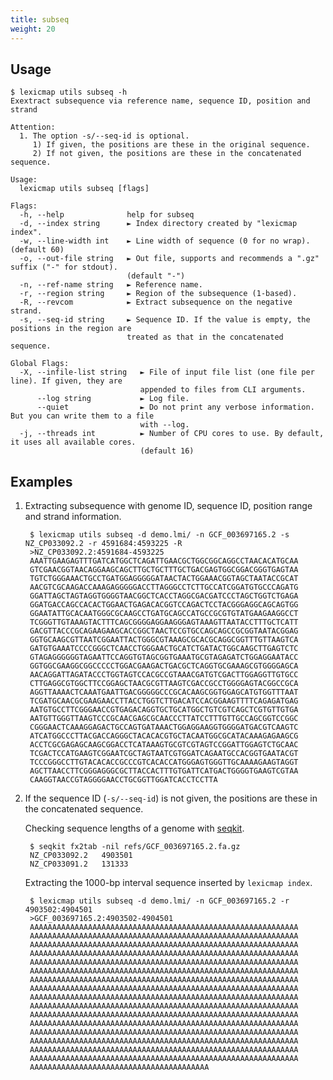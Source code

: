 ```yaml
---
title: subseq
weight: 20
---
```


## Usage

```plain
$ lexicmap utils subseq -h
Exextract subsequence via reference name, sequence ID, position and strand

Attention:
  1. The option -s/--seq-id is optional.
     1) If given, the positions are these in the original sequence.
     2) If not given, the positions are these in the concatenated sequence.

Usage:
  lexicmap utils subseq [flags]

Flags:
  -h, --help              help for subseq
  -d, --index string      ► Index directory created by "lexicmap index".
  -w, --line-width int    ► Line width of sequence (0 for no wrap). (default 60)
  -o, --out-file string   ► Out file, supports and recommends a ".gz" suffix ("-" for stdout).
                          (default "-")
  -n, --ref-name string   ► Reference name.
  -r, --region string     ► Region of the subsequence (1-based).
  -R, --revcom            ► Extract subsequence on the negative strand.
  -s, --seq-id string     ► Sequence ID. If the value is empty, the positions in the region are
                          treated as that in the concatenated sequence.

Global Flags:
  -X, --infile-list string   ► File of input file list (one file per line). If given, they are
                             appended to files from CLI arguments.
      --log string           ► Log file.
      --quiet                ► Do not print any verbose information. But you can write them to a file
                             with --log.
  -j, --threads int          ► Number of CPU cores to use. By default, it uses all available cores.
                             (default 16)
```

## Examples

1. Extracting subsequence with genome ID, sequence ID, position range and strand information.


        $ lexicmap utils subseq -d demo.lmi/ -n GCF_003697165.2 -s NZ_CP033092.2 -r 4591684:4593225 -R
        >NZ_CP033092.2:4591684-4593225
        AAATTGAAGAGTTTGATCATGGCTCAGATTGAACGCTGGCGGCAGGCCTAACACATGCAA
        GTCGAACGGTAACAGGAAGCAGCTTGCTGCTTTGCTGACGAGTGGCGGACGGGTGAGTAA
        TGTCTGGGAAACTGCCTGATGGAGGGGGATAACTACTGGAAACGGTAGCTAATACCGCAT
        AACGTCGCAAGACCAAAGAGGGGGACCTTAGGGCCTCTTGCCATCGGATGTGCCCAGATG
        GGATTAGCTAGTAGGTGGGGTAACGGCTCACCTAGGCGACGATCCCTAGCTGGTCTGAGA
        GGATGACCAGCCACACTGGAACTGAGACACGGTCCAGACTCCTACGGGAGGCAGCAGTGG
        GGAATATTGCACAATGGGCGCAAGCCTGATGCAGCCATGCCGCGTGTATGAAGAAGGCCT
        TCGGGTTGTAAAGTACTTTCAGCGGGGAGGAAGGGAGTAAAGTTAATACCTTTGCTCATT
        GACGTTACCCGCAGAAGAAGCACCGGCTAACTCCGTGCCAGCAGCCGCGGTAATACGGAG
        GGTGCAAGCGTTAATCGGAATTACTGGGCGTAAAGCGCACGCAGGCGGTTTGTTAAGTCA
        GATGTGAAATCCCCGGGCTCAACCTGGGAACTGCATCTGATACTGGCAAGCTTGAGTCTC
        GTAGAGGGGGGTAGAATTCCAGGTGTAGCGGTGAAATGCGTAGAGATCTGGAGGAATACC
        GGTGGCGAAGGCGGCCCCCTGGACGAAGACTGACGCTCAGGTGCGAAAGCGTGGGGAGCA
        AACAGGATTAGATACCCTGGTAGTCCACGCCGTAAACGATGTCGACTTGGAGGTTGTGCC
        CTTGAGGCGTGGCTTCCGGAGCTAACGCGTTAAGTCGACCGCCTGGGGAGTACGGCCGCA
        AGGTTAAAACTCAAATGAATTGACGGGGGCCCGCACAAGCGGTGGAGCATGTGGTTTAAT
        TCGATGCAACGCGAAGAACCTTACCTGGTCTTGACATCCACGGAAGTTTTCAGAGATGAG
        AATGTGCCTTCGGGAACCGTGAGACAGGTGCTGCATGGCTGTCGTCAGCTCGTGTTGTGA
        AATGTTGGGTTAAGTCCCGCAACGAGCGCAACCCTTATCCTTTGTTGCCAGCGGTCCGGC
        CGGGAACTCAAAGGAGACTGCCAGTGATAAACTGGAGGAAGGTGGGGATGACGTCAAGTC
        ATCATGGCCCTTACGACCAGGGCTACACACGTGCTACAATGGCGCATACAAAGAGAAGCG
        ACCTCGCGAGAGCAAGCGGACCTCATAAAGTGCGTCGTAGTCCGGATTGGAGTCTGCAAC
        TCGACTCCATGAAGTCGGAATCGCTAGTAATCGTGGATCAGAATGCCACGGTGAATACGT
        TCCCGGGCCTTGTACACACCGCCCGTCACACCATGGGAGTGGGTTGCAAAAGAAGTAGGT
        AGCTTAACCTTCGGGAGGGCGCTTACCACTTTGTGATTCATGACTGGGGTGAAGTCGTAA
        CAAGGTAACCGTAGGGGAACCTGCGGTTGGATCACCTCCTTA

1. If the sequence ID (`-s/--seq-id`) is not given, the positions are these in the concatenated sequence.

    Checking sequence lengths of a genome with [seqkit](https://github.com/shenwei356/seqkit).

        $ seqkit fx2tab -nil refs/GCF_003697165.2.fa.gz
        NZ_CP033092.2   4903501
        NZ_CP033091.2   131333

    Extracting the 1000-bp interval sequence inserted by `lexicmap index`.

        $ lexicmap utils subseq -d demo.lmi/ -n GCF_003697165.2 -r 4903502:4904501
        >GCF_003697165.2:4903502-4904501
        AAAAAAAAAAAAAAAAAAAAAAAAAAAAAAAAAAAAAAAAAAAAAAAAAAAAAAAAAAAA
        AAAAAAAAAAAAAAAAAAAAAAAAAAAAAAAAAAAAAAAAAAAAAAAAAAAAAAAAAAAA
        AAAAAAAAAAAAAAAAAAAAAAAAAAAAAAAAAAAAAAAAAAAAAAAAAAAAAAAAAAAA
        AAAAAAAAAAAAAAAAAAAAAAAAAAAAAAAAAAAAAAAAAAAAAAAAAAAAAAAAAAAA
        AAAAAAAAAAAAAAAAAAAAAAAAAAAAAAAAAAAAAAAAAAAAAAAAAAAAAAAAAAAA
        AAAAAAAAAAAAAAAAAAAAAAAAAAAAAAAAAAAAAAAAAAAAAAAAAAAAAAAAAAAA
        AAAAAAAAAAAAAAAAAAAAAAAAAAAAAAAAAAAAAAAAAAAAAAAAAAAAAAAAAAAA
        AAAAAAAAAAAAAAAAAAAAAAAAAAAAAAAAAAAAAAAAAAAAAAAAAAAAAAAAAAAA
        AAAAAAAAAAAAAAAAAAAAAAAAAAAAAAAAAAAAAAAAAAAAAAAAAAAAAAAAAAAA
        AAAAAAAAAAAAAAAAAAAAAAAAAAAAAAAAAAAAAAAAAAAAAAAAAAAAAAAAAAAA
        AAAAAAAAAAAAAAAAAAAAAAAAAAAAAAAAAAAAAAAAAAAAAAAAAAAAAAAAAAAA
        AAAAAAAAAAAAAAAAAAAAAAAAAAAAAAAAAAAAAAAAAAAAAAAAAAAAAAAAAAAA
        AAAAAAAAAAAAAAAAAAAAAAAAAAAAAAAAAAAAAAAAAAAAAAAAAAAAAAAAAAAA
        AAAAAAAAAAAAAAAAAAAAAAAAAAAAAAAAAAAAAAAAAAAAAAAAAAAAAAAAAAAA
        AAAAAAAAAAAAAAAAAAAAAAAAAAAAAAAAAAAAAAAAAAAAAAAAAAAAAAAAAAAA
        AAAAAAAAAAAAAAAAAAAAAAAAAAAAAAAAAAAAAAAAAAAAAAAAAAAAAAAAAAAA
        AAAAAAAAAAAAAAAAAAAAAAAAAAAAAAAAAAAAAAAA
